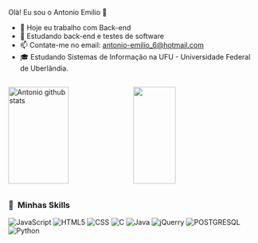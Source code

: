Olà! Eu sou o Antonio Emilio 👋



- 🔭 Hoje eu trabalho com Back-end
- 🌱 Estudando back-end e testes de software
- 📫 Contate-me no email: antonio-emilio_6@hotmail.com
- 🎓 Estudando Sistemas de Informação na UFU - Universidade Federal de Uberlândia.

##
<div>  
  <img width="49%" height="195px" src="https://github-readme-stats.vercel.app/api?username=Anton0910&show_icons=true&count_private=true&hide_border=true&title_color=ff91a4&icon_color=ff91a4&text_color=c9d1d9&bg_color=0d1117" alt="Antonio github stats" /> 
  <img width="41%" height="195px" src="https://github-readme-stats.vercel.app/api/top-langs/?username=Anton0910&layout=compact&hide_border=true&title_color=ff91a4&text_color=ff91a4&bg_color=0d1117" />
</div>

##
<h3> 🚀 &nbsp;Minhas Skills </h3>

![JavaScript](https://img.shields.io/badge/JavaScript-F7DF1E?style=for-the-badge&logo=javascript&logoColor=black)
  ![HTML5](https://img.shields.io/badge/HTML5-E34F26?style=for-the-badge&logo=html5&logoColor=white)
  ![CSS](https://img.shields.io/badge/CSS3-1572B6?style=for-the-badge&logo=css3&logoColor=white)
  ![C](https://img.shields.io/badge/C-00599C?style=for-the-badge&logo=c&logoColor=white)
  ![Java](https://img.shields.io/badge/Java-ED8B00?style=for-the-badge&logo=java&logoColor=white)
  ![jQuerry](https://img.shields.io/badge/jQuery-0769AD?style=for-the-badge&logo=jquery&logoColor=white)
  ![POSTGRESQL](https://img.shields.io/badge/PostgreSQL-316192?style=for-the-badge&logo=postgresql&logoColor=white)
  ![Python](https://img.shields.io/badge/Python-3776AB?style=for-the-badge&logo=python&logoColor=white)

 ##
 


 

